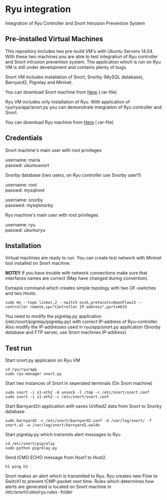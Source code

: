 # Ryu integration
Integration of Ryu Controller and Snort Intrusion Prevention System

## Pre-installed Virtual Machines

This repository includes two pre-build VM's with Ubuntu Servers 14.04. With these two machines you are able to test integration of Ryu controller and Snort intrusion prevention system. The application which is run on Ryu VM is still under development and contains plenty of bugs.

Snort VM includes installation of Snort, Snorby (MySQL database), Barnyard2, Pigrelay and Mininet.

You can download Snort machine from [Here](https://www.idrive.com/idrive/sh/sh?k=k1l4u8h9u1) (.rar-file)

Ryu VM includes only installation of Ryu. With application of ryu/ryu/app/snort.py you can demonstrate integration of Ryu controller and Snort.

You can download Ryu machine from [Here](https://www.idrive.com/idrive/sh/sh?k=n8q9v4n7v9) (.rar-file)

## Credentials

Snort machine's main user with root privileges

username: maria  
passwd: ubuntusnort


Snorby database (two users, on Ryu controller use Snorby user!!)

username: root  
passwd: mysqlroot


username: snorby  
passwed: mysqlsnorby

Ryu machine's main user with root privileges

username: ryu  
passwd: ubunturyu


## Installation

Virtual machines are ready to run. You can create test network with Mininet tool installed on Snort machine. 

**NOTE!!** 
If you have trouble with network connections make sure that interfaces names are correct (May have changed during convertion).

Exmaple command which creates simple topology with two OF-switches and two Hosts:

```
sudo mn --topo linear,2 --switch ovsk,protocols=OpenFlow13 --controller remote,ip="Controller IP-address",port=6633
```

You need to modify the pigrelay.py application (/etc/snort/pigrelay/pigrelay.py) with correct IP-address of Ryu-controller. Also modify the IP-addresses used in ryu/app/snort.py application (Snorby database and FTP server, use Snort machines IP-address)

## Test run

Start snort.py applicaion on Ryu VM

```
cd ryu/ryu/app
sudo ryu-manager snort.py
```
Start two instances of Snort in seperated terminals (On Snort machine)

```
sudo snort -i s1-eth2 -A unsock -l /tmp -c /etc/snort/snort.conf
sudo snort -i s1-eth2 -c /etc/snort/snort.conf
```
Start Barnyard2n application with saves Unified2 data from Snort to Snorby database

```
sudo barnyard2 -c /etc/snort/barnyard2.conf -d /var/log/snort/ -f snort.u2 -w /var/log/snort/barnyard2.waldo
```

Start pigrelay.py which transmits alert messages to Ryu

```
cd /etc/snort/pigrelay
sudo python pigrelay.py
```

Send ICMO ECHO message from Host1 to Host2. 

```
h1 ping h2
```
Snort makes an alert which is transmited to Ryu. Ryu creates new Flow to Switch1 to prevent ICMP-packet next time. Rules which determines how alerts are generated is located on Snort machine in /etc/snort/rules/ryu.rules -folder

